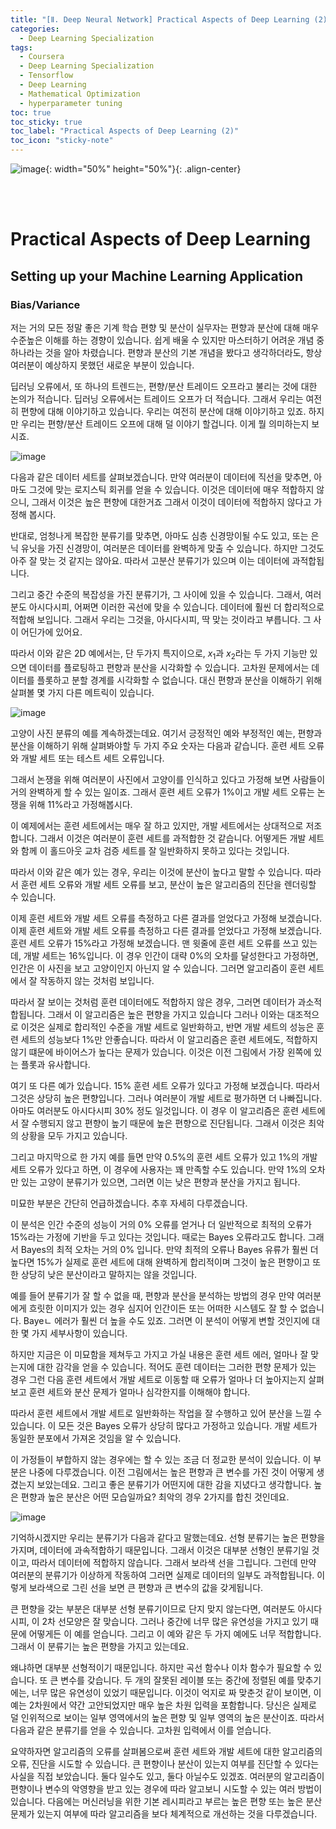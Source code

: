 ```yaml
---
title: "[Ⅱ. Deep Neural Network] Practical Aspects of Deep Learning (2)"
categories:
  - Deep Learning Specialization
tags:
  - Coursera
  - Deep Learning Specialization
  - Tensorflow
  - Deep Learning
  - Mathematical Optimization
  - hyperparameter tuning
toc: true
toc_sticky: true
toc_label: "Practical Aspects of Deep Learning (2)"
toc_icon: "sticky-note"
---
```


![image](https://user-images.githubusercontent.com/55765292/177095282-038ee3ed-f543-4793-9eff-f2d5ac239f36.png){: width="50%" height="50%"}{: .align-center}

<br><br>

# Practical Aspects of Deep Learning

## Setting up your Machine Learning Application

### Bias/Variance

저는 거의 모든 정말 좋은 기계 학습 편향 및 분산이 실무자는 편향과 분산에 대해 매우 수준높은 이해를 하는 경향이 있습니다. 쉽게 배울 수 있지만 마스터하기 어려운 개념 중 하나라는 것을 알아 차렸습니다. 편향과 분산의 기본 개념을 봤다고 생각하더라도, 항상 여러분이 예상하지 못했던 새로운 부분이 있습니다.

딥러닝 오류에서, 또 하나의 트렌드는, 편향/분산 트레이드 오프라고 불리는 것에 대한 논의가 적습니다. 딥러닝 오류에서는 트레이드 오프가 더 적습니다. 그래서 우리는 여전히 편향에 대해 이야기하고 있습니다. 우리는 여전히 분산에 대해 이야기하고 있죠. 하지만 우리는 편향/분산 트레이드 오프에 대해 덜 이야기 할겁니다. 이게 뭘 의미하는지 보시죠.

![image](https://user-images.githubusercontent.com/55765292/177229853-2c4325ac-12ae-4d2b-8b7a-2875505f3502.png)

다음과 같은 데이터 세트를 살펴보겠습니다. 만약 여러분이 데이터에 직선을 맞추면, 아마도 그것에 맞는 로지스틱 회귀를 얻을 수 있습니다. 이것은 데이터에 매우 적합하지 않으니, 그래서 이것은 높은 편향에 대한거죠 그래서 이것이 데이터에 적합하지 않다고 가정해 봅시다.

반대로, 엄청나게 복잡한 분류기를 맞추면, 아마도 심층 신경망이될 수도 있고, 또는 은닉 유닛을 가진 신경망이, 여러분은 데이터를 완벽하게 맞출 수 있습니다. 하지만 그것도 아주 잘 맞는 것 같지는 않아요. 따라서 고분산 분류기가 있으며 이는 데이터에 과적합됩니다.

그리고 중간 수준의 복잡성을 가진 분류기가, 그 사이에 있을 수 있습니다. 그래서, 여러분도 아시다시피, 어쩌면 이러한 곡선에 맞을 수 있습니다. 데이터에 훨씬 더 합리적으로 적합해 보입니다. 그래서 우리는 그것을, 아시다시피, 딱 맞는 것이라고 부릅니다. 그 사이 어딘가에 있어요.

따라서 이와 같은 2D 예에서는, 단 두가지 특지이으로, $x_1$과 $x_2$라는 두 가지 기능만 있으면 데이터를 플로팅하고 편향과 분산을 시각화할 수 있습니다. 고차원 문제에서는 데이터를 플롯하고 분할 경계를 시각화할 수 없습니다. 대신 편향과 분산을 이해하기 위해 살펴볼 몇 가지 다른 메트릭이 있습니다.

![image](https://user-images.githubusercontent.com/55765292/177230381-b06c1d6e-b26b-47b7-8d89-6e3899cbe0ce.png)

고양이 사진 분류의 예를 계속하겠는데요. 여기서 긍정적인 예와 부정적인 예는, 편향과 분산을 이해하기 위해 살펴봐야할 두 가지 주요 숫자는 다음과 같습니다. 훈련 세트 오류와 개발 세트 또는 테스트 세트 오류입니다.

그래서 논쟁을 위해 여러분이 사진에서 고양이를 인식하고 있다고 가정해 보면 사람들이 거의 완벽하게 할 수 있는 일이죠. 그래서 훈련 세트 오류가 1%이고 개발 세트 오류는 논쟁을 위해 11%라고 가정해봅시다.

이 예제에서는 훈련 세트에서는 매우 잘 하고 있지만, 개발 세트에서는 상대적으로 저조합니다. 그래서 이것은 여러분이 훈련 세트를 과적합한 것 같습니다. 어떻게든 개발 세트와 함께 이 홀드아웃 교차 검증 세트를 잘 일반화하지 못하고 있다는 것입니다.

따라서 이와 같은 예가 있는 경우, 우리는 이것에 분산이 높다고 말할 수 있습니다. 따라서 훈련 세트 오류와 개발 세트 오류를 보고, 분산이 높은 알고리즘의 진단을 렌더링할 수 있습니다.

이제 훈련 세트와 개발 세트 오류를 측정하고 다른 결과를 얻었다고 가정해 보겠습니다. 이제 훈련 세트와 개발 세트 오류를 측정하고 다른 결과를 얻었다고 가정해 보겠습니다. 훈련 세트 오류가 15%라고 가정해 보겠습니다. 맨 윗줄에 훈련 세트 오류를 쓰고 있는데, 개발 세트는 16%입니다. 이 경우 인간이 대략 0%의 오차를 달성한다고 가정하면, 인간은 이 사진을 보고 고양이인지 아닌지 알 수 있습니다. 그러면 알고리즘이 훈련 세트에서 잘 작동하지 않는 것처럼 보입니다.

따라서 잘 보이는 것처럼 훈련 데이터에도 적합하지 않은 경우, 그러면 데이터가 과소적합됩니다. 그래서 이 알고리즘은 높은 편향을 가지고 있습니다 그러나 이와는 대조적으로 이것은 실제로 합리적인 수준을 개발 세트로 일반화하고, 반면 개발 세트의 성능은 훈련 세트의 성능보다 1%만 안좋습니다. 따라서 이 알고리즘은 훈련 세트에도, 적합하지 않기 떄문에 바이어스가 높다는 문제가 있습니다. 이것은 이전 그림에서 가장 왼쪽에 있는 플롯과 유사합니다.

여기 또 다른 예가 있습니다. 15% 훈련 세트 오류가 있다고 가정해 보겠습니다. 따라서 그것은 상당히 높은 편향입니다. 그러나 여러분이 개발 세트로 평가하면 더 나빠집니다. 아마도 여러분도 아시다시피 30% 정도 일것입니다. 이 경우 이 알고리즘은 훈련 세트에서 잘 수행되지 않고 편향이 높기 때문에 높은 편향으로 진단됩니다. 그래서 이것은 최악의 상황을 모두 가지고 있습니다.

그리고 마지막으로 한 가지 예를 들면 만약 0.5%의 훈련 세트 오류가 있고 1%의 개발 세트 오류가 있다고 하면, 이 경우에 사용자는 꽤 만족할 수도 있습니다. 만약 1%의 오차만 있는 고양이 분류기가 있으면, 그러면 이는 낮은 편향과 분산을 가지고 됩니다.

미묘한 부분은 간단히 언급하겠습니다. 추후 자세히 다루겠습니다.

이 분석은 인간 수준의 성능이 거의 0% 오류를 얻거나 더 일반적으로 최적의 오류가 15%라는 가정에 기반을 두고 있다는 것입니다. 때로는 Bayes 오류라고도 합니다. 그래서 Bayes의 최적 오차는 거의 0% 입니다. 만약 최적의 오류나 Bayes 유류가 훨씬 더 높다면 15%가 실제로 훈련 세트에 대해 완벽하게 합리적이며 그것이 높은 편향이고 또한 상당히 낮은 분산이라고 말하지는 않을 것입니다.

예를 들어 분류기가 잘 할 수 없을 때, 편향과 분산을 분석하는 방법의 경우 만약 여러분에게 흐릿한 이미지가 있는 경우 심지어 인간이든 또는 어떠한 시스템도 잘 할 수 없습니다. Bayeㄴ 에러가 훨씬 더 높을 수도 있죠. 그러면 이 분석이 어떻게 변할 것인지에 대한 몇 가지 세부사항이 있습니다.

하지만 지금은 이 미묘함을 제쳐두고 가지고 가실 내용은 훈련 세트 에러, 얼마나 잘 맞는지에 대한 감각을 얻을 수 있습니다. 적어도 훈련 데이터는 그러한 편향 문제가 있는 경우 그런 다음 훈련 세트에서 개발 세트로 이동할 때 오류가 얼마나 더 높아지는지 살펴보고 훈련 세트와 분산 문제가 얼마나 심각한지를 이해해야 합니다.

따라서 훈련 세트에서 개발 세트로 일반화하는 작업을 잘 수행하고 있어 분산을 느낄 수 있습니다. 이 모든 것은 Bayes 오류가 상당히 많다고 가정하고 있습니다. 개발 세트가 동일한 분포에서 가져온 것임을 알 수 있습니다.

이 가정들이 부합하지 않는 경우에는 할 수 있는 조금 더 정교한 분석이 있습니다. 이 부분은 나중에 다루겠습니다. 이전 그림에서는 높은 편향과 큰 변수를 가진 것이 어떻게 생겼는지 보았는데요. 그리고 좋은 분류기가 어떤지에 대한 감을 지녔다고 생각합니다. 높은 편향과 높은 분산은 어떤 모습일까요? 최악의 경우 2가지를 합친 것인데요.

![image](https://user-images.githubusercontent.com/55765292/177232238-6d873410-1816-4b78-bcb2-315b09b35f8c.png)

기억하시겠지만 우리는 분류기가 다음과 같다고 말했는데요. 선형 분류기는 높은 편향을 가지며, 데이터에 과속적합하기 때문입니다. 그래서 이것은 대부분 선형인 분류기일 것이고, 따라서 데이터에 적합하지 않습니다. 그래서 보라색 선을 그립니다. 그런데 만약 여러분의 분류기가 이상하게 작동하여 그러면 실제로 데이터의 일부도 과적합됩니다. 이렇게 보라색으로 그린 선을 보면 큰 편향과 큰 변수의 값을 갖게됩니다.

큰 편향을 갖는 부분은 대부분 선형 분류기이므로 단지 맞지 않는다면, 여러분도 아시다시피, 이 2차 선모양은 잘 맞습니다. 그러나 중간에 너무 많은 유연성을 가지고 있기 때문에 어떻게든 이 예를 얻습니다. 그리고 이 예와 같은 두 가지 예에도 너무 적합합니다. 그래서 이 분류기는 높은 편향을 가지고 있는데요.

왜냐하면 대부분 선형적이기 때문입니다. 하지만 곡선 함수나 이차 함수가 필요할 수 있습니다. 또 큰 변수를 갖습니다. 두 개의 잘못된 레이블 또는 중간에 정렬된 예를 맞추기에는, 너무 많은 유연성이 있었기 때문입니다. 이것이 억지로 짜 맞춘것 같이 보이면, 이 예는 2차원에서 약간 고안되었지만 매우 높은 차원 입력을 포함합니다. 당신은 실제로 덜 인위적으로 보이는 일부 영역에서의 높은 편향 및 일부 영역의 높은 분산이죠. 따라서 다음과 같은 분류기를 얻을 수 있습니다. 고차원 입력에서 이를 얻습니다.

요약하자면 알고리즘의 오류를 살펴봄으로써 훈련 세트와 개발 세트에 대한 알고리즘의 오류, 진단을 시도할 수 있습니다. 큰 편향이나 분산이 있는지 여부를 진단할 수 있다는 사실을 직접 보았습니다. 둘다 일수도 있고, 둘다 아닐수도 있겠죠. 여러분의 알고리즘이 편향이나 변수의 악영향을 받고 있는 경우에 따라 알고보니 시도할 수 있는 여러 방법이 있습니다. 다음에는 머신러닝을 위한 기본 레시피라고 부르는 높은 편향 또는 높은 분산 문제가 있는지 여부에 따라 알고리즘을 보다 체계적으로 개선하는 것을 다루겠습니다.























